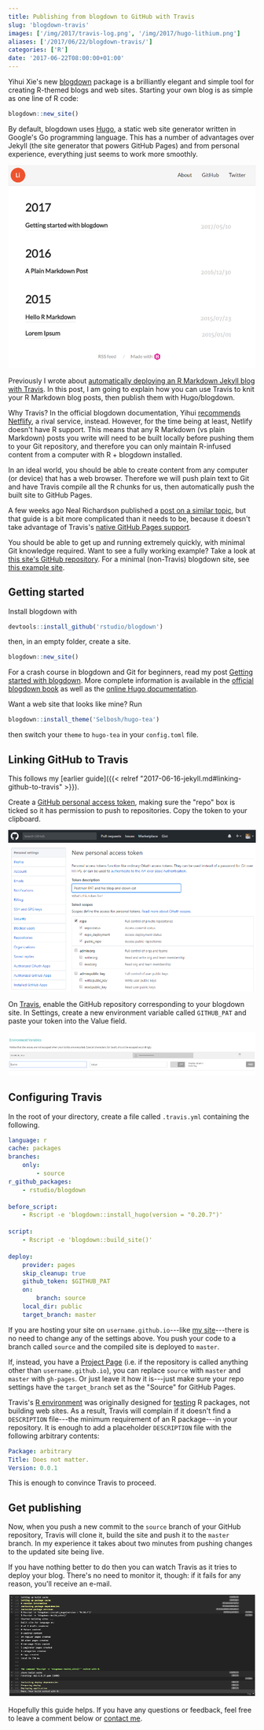 ```yaml
---
title: Publishing from blogdown to GitHub with Travis
slug: 'blogdown-travis'
images: ['/img/2017/travis-log.png', '/img/2017/hugo-lithium.png']
aliases: ['/2017/06/22/blogdown-travis/']
categories: ['R']
date: '2017-06-22T08:00:00+01:00'
---
```


Yihui Xie's new [blogdown](https://bookdown.org/yihui/blogdown/) package is a brilliantly elegant and simple tool for creating R-themed blogs and web sites.
Starting your own blog is as simple as one line of R code:
```r
blogdown::new_site()
```

By default, blogdown uses [Hugo](http://gohugo.io), a static web site generator written in Google's Go programming language.
This has a number of advantages over Jekyll (the site generator that powers GitHub Pages) and from personal experience, everything just seems to work more smoothly.

![Example blogdown site](/img/2017/hugo-lithium.png 'Example blogdown site')

Previously I wrote about [automatically deploying an R Markdown Jekyll blog with Travis](http://selbydavid.com/2017/06/16/rmarkdown-jekyll/).
In this post, I am going to explain how you can use Travis to knit your R Markdown blog posts, then publish them with Hugo/blogdown.

Why Travis? In the official blogdown documentation, Yihui [recommends Netflify](https://bookdown.org/yihui/blogdown/netlify.html), a rival service, instead.
However, for the time being at least, Netlify doesn't have R support.
This means that any R Markdown (vs plain Markdown) posts you write will need to be built locally before pushing them to your Git repository, and therefore you can only maintain R-infused content from a computer with R + blogdown installed.

In an ideal world, you should be able to create content from any computer (or device) that has a web browser.
Therefore we will push plain text to Git and have Travis compile all the R chunks for us, then automatically push the built site to GitHub Pages.

A few weeks ago Neal Richardson published a [post on a similar topic](https://nealrichardson.github.io/2017/06/01/building-a-blogdown-site-with-travis-ci/), but that guide is a bit more complicated than it needs to be, because it doesn't take advantage of Travis's [native GitHub Pages support](https://docs.travis-ci.com/user/deployment/pages/).

You should be able to get up and running extremely quickly, with minimal Git knowledge required.
Want to see a fully working example?
Take a look at [this site's GitHub repository](https://github.com/Selbosh/selbosh.github.io).
For a minimal (non-Travis) blogdown site, see [this example site](https://github.com/Selbosh/wrugdown).

## Getting started

Install blogdown with
```r
devtools::install_github('rstudio/blogdown')
```
then, in an empty folder, create a site.
```r
blogdown::new_site()
```
For a crash course in blogdown and Git for beginners, read my post [Getting started with blogdown](http://selbydavid.com/wrugdown/2017/05/10/getting-started-with-blogdown/).
More complete information is available in the [official blogdown book](https://bookdown.org/yihui/blogdown/) as well as the [online Hugo documentation](http://gohugo.io/overview/introduction/).

Want a web site that looks like mine? Run
```r
blogdown::install_theme('Selbosh/hugo-tea')
```
then switch your `theme` to `hugo-tea` in your `config.toml` file.

## Linking GitHub to Travis

This follows my [earlier guide]({{< relref "2017-06-16-jekyll.md#linking-github-to-travis" >}}).

Create a [GitHub personal access token](https://github.com/settings/tokens), making sure the "repo" box is ticked so it has permission to push to repositories. Copy the token to your clipboard.

![Creating a GitHub PAT](/img/2017/github-pat.png)

On [Travis](https://travis-ci.org/), enable the GitHub repository corresponding to your blogdown site. In Settings, create a new environment variable called `GITHUB_PAT` and paste your token into the Value field.

![Adding a Travis environment variable](/img/2017/travis-pat.png)

## Configuring Travis

In the root of your directory, create a file called `.travis.yml` containing the following.

```yaml
language: r
cache: packages
branches:
    only:
        - source
r_github_packages:
    - rstudio/blogdown

before_script:
    - Rscript -e 'blogdown::install_hugo(version = "0.20.7")'

script:
    - Rscript -e 'blogdown::build_site()'

deploy:
    provider: pages
    skip_cleanup: true
    github_token: $GITHUB_PAT
    on:
        branch: source
    local_dir: public
    target_branch: master
```

If you are hosting your site on `username.github.io`---like [my site](https://github.com/Selbosh/selbosh.github.io)---there is no need to change any of the settings above.
You push your code to a branch called `source` and the compiled site is deployed to `master`.

If, instead, you have a [Project Page](https://help.github.com/articles/user-organization-and-project-pages/) (i.e. if the repository is called anything other than `username.github.io`), you can replace `source` with `master` and `master` with `gh-pages`. Or just leave it how it is---just make sure your repo settings have the `target_branch` set as the "Source" for GitHub Pages.

Travis's [R environment](https://docs.travis-ci.com/user/languages/r/) was originally designed for [testing](http://r-pkgs.had.co.nz/tests.html) R packages, not building web sites.
As a result, Travis will complain if it doesn't find a `DESCRIPTION` file---the minimum requirement of an R package---in your repository.
It is enough to add a placeholder `DESCRIPTION` file with the following arbitrary contents:
```yaml
Package: arbitrary
Title: Does not matter.
Version: 0.0.1
```
This is enough to convince Travis to proceed.

## Get publishing

Now, when you push a new commit to the `source` branch of your GitHub repository, Travis will clone it, build the site and push it to the `master` branch.
In my experience it takes about two minutes from pushing changes to the updated site being live.

If you have nothing better to do then you can watch Travis as it tries to deploy your blog. There's no need to monitor it, though: if it fails for any reason, you'll receive an e-mail.

![Travis log for a successful build](/img/2017/travis-log.png 'Travis log for a successful build')

Hopefully this guide helps. If you have any questions or feedback, feel free to leave a comment below or [contact me](/about).

